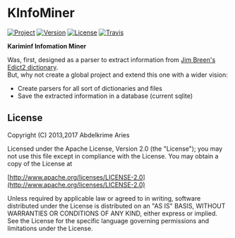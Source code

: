 # KInfoMiner

[![Project](https://img.shields.io/badge/Project-KInfoMiner-4B0082.svg?style=plastic)](http://ararud.sourceforge.net)
[![Version](https://img.shields.io/badge/Version-1.0.0-4B0082.svg?style=plastic)](https://github.com/kariminf/ArArud/releases)
[![License](https://img.shields.io/badge/License-Apache_2-4B0082.svg?style=plastic)](http://www.apache.org/licenses/LICENSE-2.0)
[![Travis](https://img.shields.io/travis/kariminf/KInfoMiner.svg?style=plastic)](https://travis-ci.org/kariminf/KInfoMiner)

**Kariminf Infomation Miner**

Was, first, designed as a parser to extract information from [Jim Breen's Edict2 dictionary](http://www.edrdg.org/jmdict/edict_doc.html).  
But, why not create a global project and extend this one with a wider vision:
* Create parsers for all sort of dictionaries and files
* Save the extracted information in a database (current sqlite)


## License

Copyright (C) 2013,2017 Abdelkrime Aries

Licensed under the Apache License, Version 2.0 (the "License");
you may not use this file except in compliance with the License.
You may obtain a copy of the License at

[http://www.apache.org/licenses/LICENSE-2.0](http://www.apache.org/licenses/LICENSE-2.0)

Unless required by applicable law or agreed to in writing, software
distributed under the License is distributed on an "AS IS" BASIS,
WITHOUT WARRANTIES OR CONDITIONS OF ANY KIND, either express or implied.
See the License for the specific language governing permissions and
limitations under the License.
